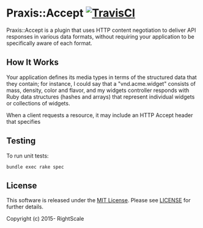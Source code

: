# Praxis::Accept [![TravisCI][travis-img-url]][travis-ci-url]

[travis-img-url]:https://travis-ci.org/rightscale/praxis-accept.svg?branch=master
[travis-ci-url]:https://travis-ci.org/rightscale/praxis-accept

Praxis::Accept is a plugin that uses HTTP content negotiation to deliver API
responses in various data formats, without requiring your application to be
specifically aware of each format.

## How It Works

Your application defines its media types in terms of the structured data that they
contain; for instance, I could say that a "vnd.acme.widget" consists of mass,
density, color and flavor, and my widgets controller responds with Ruby data structures
(hashes and arrays) that represent individual widgets or collections of widgets.

When a client requests a resource, it may include an HTTP Accept header that specifies

## Testing

To run unit tests:

    bundle exec rake spec

## License

This software is released under the [MIT License](http://www.opensource.org/licenses/MIT). Please see  [LICENSE](LICENSE) for further details.

Copyright (c) 2015- RightScale
